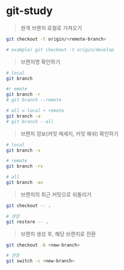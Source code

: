 # git-study

> 원격 브랜치 로컬로 가져오기

```sh
git checkout -t origin/<remote-branch>

# example) git checkout -t origin/develop
```

> 브랜치명 확인하기

```sh
# local
git branch

#r emote
git branch -r
# git branch --remote

# all = local + remote
git branch -a
# git branch --all
```

> 브랜치 정보(커밋 메세지, 커밋 해쉬) 확인하기

```sh
# local
git branch -v

# remote
git branch -rv

# all
git branch -av
```

> 브랜치의 최근 커밋으로 되돌리기

```sh
git checkout -- .

# 권장
git restore -- .
```

> 브랜치 생성 후, 해당 브랜치로 전환

```sh
git checkout -b <new-branch>

# 권장
git switch -c <new-branch>
```
